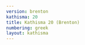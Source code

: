 ```yaml
---
version: brenton
kathisma: 20
title: Kathisma 20 (Brenton)
numbering: greek
layout: kathisma
---
```

